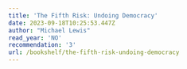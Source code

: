 ```yaml
---
title: 'The Fifth Risk: Undoing Democracy'
date: 2023-09-18T10:25:53.447Z
author: "Michael Lewis"
read_year: 'NO'
recommendation: '3'
url: /bookshelf/the-fifth-risk-undoing-democracy
---
```


